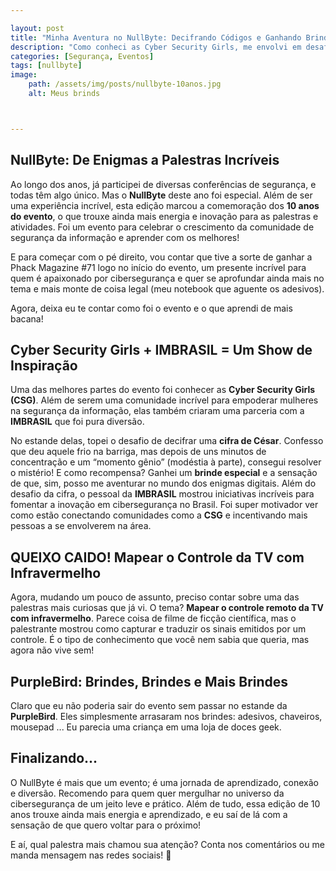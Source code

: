 ```yaml
---

layout: post  
title: "Minha Aventura no NullByte: Decifrando Códigos e Ganhando Brindes"  
description: "Como conheci as Cyber Security Girls, me envolvi em desafios e saí do evento NullByte cheio de histórias (e brindes) para contar."  
categories: [Segurança, Eventos]  
tags: [nullbyte]  
image:
    path: /assets/img/posts/nullbyte-10anos.jpg
    alt: Meus brinds



---
```


## NullByte: De Enigmas a Palestras Incríveis

Ao longo dos anos, já participei de diversas conferências de segurança, e todas têm algo único. Mas o **NullByte** deste ano foi especial. Além de ser uma experiência incrível, esta edição marcou a comemoração dos **10 anos do evento**, o que trouxe ainda mais energia e inovação para as palestras e atividades. Foi um evento para celebrar o crescimento da comunidade de segurança da informação e aprender com os melhores!

E para começar com o pé direito, vou contar que tive a sorte de ganhar a Phack Magazine #71 logo no início do evento, um presente incrível para quem é apaixonado por cibersegurança e quer se aprofundar ainda mais no tema e mais monte de coisa legal (meu notebook que aguente os adesivos).

Agora, deixa eu te contar como foi o evento e o que aprendi de mais bacana!

## Cyber Security Girls + IMBRASIL = Um Show de Inspiração  

Uma das melhores partes do evento foi conhecer as **Cyber Security Girls (CSG)**. Além de serem uma comunidade incrível para empoderar mulheres na segurança da informação, elas também criaram uma parceria com a **IMBRASIL** que foi pura diversão.  

No estande delas, topei o desafio de decifrar uma **cifra de César**. Confesso que deu aquele frio na barriga, mas depois de uns minutos de concentração e um “momento gênio” (modéstia à parte), consegui resolver o mistério! E como recompensa? Ganhei um **brinde especial** e a sensação de que, sim, posso me aventurar no mundo dos enigmas digitais. Além do desafio da cifra,  o pessoal da **IMBRASIL** mostrou iniciativas incríveis para fomentar a inovação em cibersegurança no Brasil. Foi super motivador ver como estão conectando comunidades como a **CSG** e incentivando mais pessoas a se envolverem na área.  

## QUEIXO CAIDO! Mapear o Controle da TV com Infravermelho  

Agora, mudando um pouco de assunto, preciso contar sobre uma das palestras mais curiosas que já vi. O tema? **Mapear o controle remoto da TV com infravermelho**. Parece coisa de filme de ficção científica, mas o palestrante mostrou como capturar e traduzir os sinais emitidos por um controle. É o tipo de conhecimento que você nem sabia que queria, mas agora não vive sem!  

## PurpleBird: Brindes, Brindes e Mais Brindes  

Claro que eu não poderia sair do evento sem passar no estande da **PurpleBird**. Eles simplesmente arrasaram nos brindes: adesivos, chaveiros, mousepad ... Eu parecia uma criança em uma loja de doces geek.  

## Finalizando...  

O NullByte é mais que um evento; é uma jornada de aprendizado, conexão e diversão. Recomendo para quem quer mergulhar no universo da cibersegurança de um jeito leve e prático. Além de tudo, essa edição de 10 anos trouxe ainda mais energia e aprendizado, e eu saí de lá com a sensação de que quero voltar para o próximo!

E aí, qual palestra mais chamou sua atenção? Conta nos comentários ou me manda mensagem nas redes sociais! 🚀